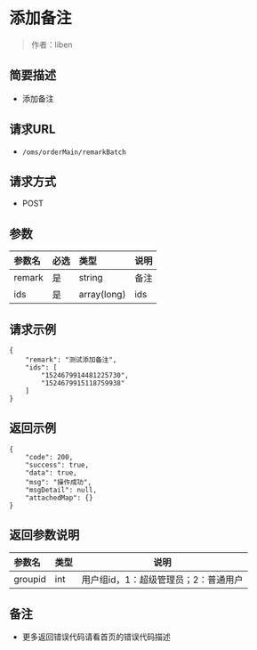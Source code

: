 # 添加备注

> 作者：liben

## 简要描述

- 添加备注

## 请求URL
- ` /oms/orderMain/remarkBatch `
  
## 请求方式
- POST 

## 参数

|参数名|必选|类型|说明|
|:----    |:---|:----- |-----   |
|remark |是  |string |备注   |
|ids |是  |array(long) | ids    |

## 请求示例 

``` 
{
    "remark": "测试添加备注",
    "ids": [
        "1524679914481225730",
        "1524679915118759938"
    ]
}
```

## 返回示例 

``` 
{
    "code": 200,
    "success": true,
    "data": true,
    "msg": "操作成功",
    "msgDetail": null,
    "attachedMap": {}
}
```

## 返回参数说明 

|参数名|类型|说明|
|:-----  |:-----|-----                           |
|groupid |int   |用户组id，1：超级管理员；2：普通用户  |

## 备注 

- 更多返回错误代码请看首页的错误代码描述